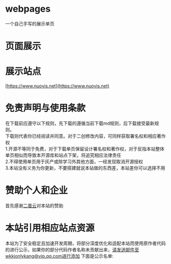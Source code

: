# webpages
一个自己手写的展示单页

# 页面展示

# 展示站点
[https://www.nuoyis.net](https://www.nuoyis.net)

# 免责声明与使用条款
在下载前应遵守以下规则，先下载的遵循当前下载md规则，后下载接受最新规则。  
下载则代表你已经阅读并同意。对于二创修改内容，可同样获取署名权和相应著作权  
1.开源不等同于免费，对于下载单页保留设计署名权和著作权，对于反指本站整体单页相似而导致本开源库和站点下架，将追究相应法律责任  
2.不得使用单页用于灰产或除学习外其他方面，一经发现取消开源授权  
3.本站没有义务为你更新，不要搭建就说本站做的东西差，本站差你可以选择不用  

# 赞助个人和企业
首先感谢[二蛋云](https://idc.yeyuing.cn/aff/PBGQAEYZ)对本站的赞助

# 本站引用相应站点资源
本站为了安全稳定且加速开发周期，将部分深度优化和适配本站而使用原作者代码的进行公示，如果你的部分代码作者名称未贡献出来，请发送邮件至wkkjonlykang@vip.qq.com进行添加
下面是公示名单:
